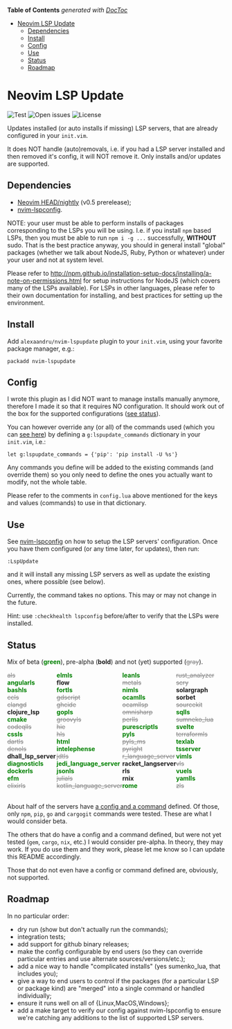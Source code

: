 <!-- START doctoc generated TOC please keep comment here to allow auto update -->
<!-- DON'T EDIT THIS SECTION, INSTEAD RE-RUN doctoc TO UPDATE -->
**Table of Contents**  *generated with [DocToc](https://github.com/thlorenz/doctoc)*

- [Neovim LSP Update](#neovim-lsp-update)
  - [Dependencies](#dependencies)
  - [Install](#install)
  - [Config](#config)
  - [Use](#use)
  - [Status](#status)
  - [Roadmap](#roadmap)

<!-- END doctoc generated TOC please keep comment here to allow auto update -->

# Neovim LSP Update

![Test](https://github.com/alexaandru/nvim-lspupdate/workflows/Test/badge.svg)
![Open issues](https://img.shields.io/github/issues/alexaandru/nvim-lspupdate.svg)
![License](https://img.shields.io/badge/License-MIT-blue.svg)

Updates installed (or auto installs if missing) LSP servers, that are already
configured in your `init.vim`.

It does NOT handle (auto)removals, i.e. if you had a LSP
server installed and then removed it's config, it will NOT
remove it. Only installs and/or updates are supported.

## Dependencies

- [Neovim HEAD/nightly](https://github.com/neovim/neovim/releases/tag/nightly) (v0.5 prerelease);
- [nvim-lspconfig](https://github.com/neovim/nvim-lspconfig).

NOTE: your user must be able to perform installs of packages corresponding to the LSPs
you will be using. I.e. if you install `npm` based LSPs, then you must be able to
run `npm i -g ...` successfully, **WITHOUT** sudo. That is the best practice anyway,
you should in general install "global" packages (whether we talk about NodeJS, Ruby,
Python or whatever) under your user and not at system level.

Please refer to http://npm.github.io/installation-setup-docs/installing/a-note-on-permissions.html
for setup instructions for NodeJS (which covers many of the LSPs available). For
LSPs in other languages, please refer to their own documentation for installing,
and best practices for setting up the environment.

## Install

Add `alexaandru/nvim-lspupdate` plugin to your `init.vim`, using your favorite
package manager, e.g.:

```
packadd nvim-lspupdate
```

## Config

I wrote this plugin as I did NOT want to manage installs manually anymore,
therefore I made it so that it requires NO configuration. It should work
out of the box for the supported configurations ([see status](#status)).

You can however override any (or all) of the commands used (which you can
[see here](lua/lspupdate/config.lua#L85)) by defining a `g:lspupdate_commands`
dictionary in your `init.vim`, i.e.:

```VimL
let g:lspupdate_commands = {'pip': 'pip install -U %s'}
```

Any commands you define will be added to the existing commands (and override
them) so you only need to define the ones you actually want to modify, not the
whole table.

Please refer to the comments in `config.lua` above mentioned for the keys
and values (commands) to use in that dictionary.

## Use

See [nvim-lspconfig](https://github.com/neovim/nvim-lspconfig#quickstart) on
how to setup the LSP servers' configuration. Once you have them configured
(or any time later, for updates), then run:

```
:LspUpdate
```

and it will install any missing LSP servers as well as update the existing ones,
where possible (see below).

Currently, the command takes no options. This may or may not change in the future.

Hint: use `:checkhealth lspconfig` before/after to verify that the LSPs were
installed.

## Status

<style>
section.cols {
        display:flex;
}
section.cols div {
        width:100%;
}
.green {
color:green;
        }
.gray {
        color:gray;
        text-decoration: line-through;
        }
</style>

Mix of beta (<b class="green">green</b>), pre-alpha (<b>bold</b>) and not (yet) supported (<span class="gray">gray</span>).

<section class="cols">
<div>
<span class="gray">als</span><br>
<b class="green">angularls</b><br>
<b class="green">bashls</b><br>
<span class="gray">ccls</span><br>
<span class="gray">clangd</span><br>
<b class="">clojure_lsp</b><br>
<b class="green">cmake</b><br>
<span class="gray">codeqlls</span><br>
<b class="green">cssls</b><br>
<span class="gray">dartls</span><br>
<span class="gray">denols</span><br>
<b class="">dhall_lsp_server</b><br>
<b class="green">diagnosticls</b><br>
<b class="green">dockerls</b><br>
<b class="green">efm</b><br>
<span class="gray">elixirls</span><br>
</div>

<div>
<b class="green">elmls</b><br>
<b class="">flow</b><br>
<b class="green">fortls</b><br>
<span class="gray">gdscript</span><br>
<span class="gray">ghcide</span><br>
<b class="green">gopls</b><br>
<span class="gray">groovyls</span><br>
<span class="gray">hie</span><br>
<span class="gray">hls</span><br>
<b class="green">html</b><br>
<b class="green">intelephense</b><br>
<span class="gray">jdtls</span><br>
<b class="green">jedi_language_server</b><br>
<b class="green">jsonls</b><br>
<span class="gray">julials</span><br>
<span class="gray">kotlin_language_server</span><br>
</div>

<div>
<b class="green">leanls</b><br>
<span class="gray">metals</span><br>
<b class="green">nimls</b><br>
<b class="green">ocamlls</b><br>
<span class="gray">ocamllsp</span><br>
<span class="gray">omnisharp</span><br>
<span class="gray">perlls</span><br>
<b class="green">purescriptls</b><br>
<b class="green">pyls</b><br>
<span class="gray">pyls_ms</span><br>
<span class="gray">pyright</span><br>
<span class="gray">r_language_server</span><br>
<b class="">racket_langserver</b><br>
<b class="">rls</b><br>
<b class="">rnix</b><br>
<b class="green">rome</b><br>
</div>

<div>
<span class="gray">rust_analyzer</span><br>
<span class="gray">scry</span><br>
<b class="">solargraph</b><br>
<b class="">sorbet</b><br>
<span class="gray">sourcekit</span><br>
<b class="green">sqlls</b><br>
<span class="gray">sumneko_lua</span><br>
<b class="green">svelte</b><br>
<span class="gray">terraformls</span><br>
<b class="green">texlab</b><br>
<b class="green">tsserver</b><br>
<b class="green">vimls</b><br>
<span class="gray">vls</span><br>
<b class="green">vuels</b><br>
<b class="green">yamlls</b><br>
<span class="gray">zls</span><br>
</div>
</section>

&nbsp;<br>
About half of the servers have [a config and a command](lua/lspupdate/config.lua)
defined. Of those, only `npm`, `pip`, `go` and `cargogit` commands were
tested. These are what I would consider beta.

The others that do have a config and a command defined, but were not yet
tested (`gem`, `cargo`, `nix`, etc.) I would consider pre-alpha. In theory,
they may work. If you do use them and they work, please let me know so I
can update this README accordingly.

Those that do not even have a config or command defined are, obviously,
not supported.

## Roadmap

In no particular order:

- dry run (show but don't actually run the commands);
- integration tests;
- add support for github binary releases;
- make the config configurable by end users (so they can override
  particular entries and use alternate sources/versions/etc.);
- add a nice way to handle "complicated installs" (yes sumenko_lua,
  that includes you);
- give a way to end users to control if the packages (for a
  particular LSP or package kind) are "merged" into a single
  command or handled individually;
- ensure it runs well on all of {Linux,MacOS,Windows};
- add a make target to verify our config against nvim-lspconfig
  to ensure we're catching any additions to the list of supported
  LSP servers.
